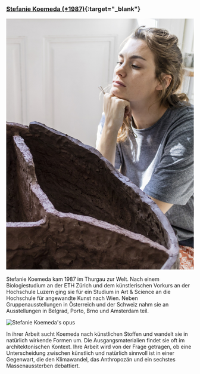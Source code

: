 ### [Stefanie Koemeda (\*1987)](https://www.stefaniekoemeda.com){:target="_blank"}

![Stefanie Koemeda](images/artists/2019/Stefanie_Koemeda_Portrait.jpg)

Stefanie Koemeda kam 1987 im Thurgau zur Welt. Nach einem Biologiestudium an der ETH Zürich und dem künstlerischen Vorkurs an der Hochschule Luzern ging sie für ein Studium in Art & Science an die Hochschule für angewandte Kunst nach Wien. Neben Gruppenausstellungen in Österreich und der Schweiz nahm sie an Ausstellungen in Belgrad, Porto, Brno und Amsterdam teil.

![Stefanie Koemeda's opus](images/artists/2019/Stefanie_Koemeda_Werk_LiebeAusPlastik.jpg)

In ihrer Arbeit sucht Koemeda nach künstlichen Stoffen und wandelt sie in natürlich wirkende Formen um. Die Ausgangsmaterialien findet sie oft im architektonischen Kontext. Ihre Arbeit wird von der Frage getragen, ob eine Unterscheidung zwischen künstlich und natürlich sinnvoll ist in einer Gegenwart, die den Klimawandel, das Anthropozän und ein sechstes Massenaussterben debattiert.
